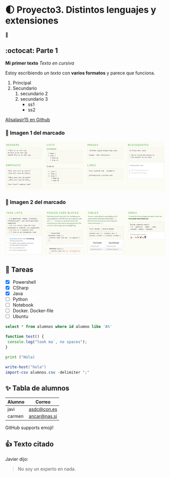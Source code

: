 # :first_quarter_moon: Proyecto3. Distintos lenguajes y extensiones

:metal:
## :octocat: Parte 1

**Mi primer texto**
*Texto en cursiva*

Estoy escribiendo *un texto* con **varios formatos** y parece que funciona.

1. Principal
2. Secundario
    1. secundario 2
    2. secundario 3
        * ss1
        * ss2  
  
[Alisalasir15 en Github](https://github.com/alisalasir15)

### :rocket: Imagen 1 del marcado

![Marcado 1](/Fotos/Markdown1.png)  

### :tada: Imagen 2 del marcado

![Marcado 2](/Fotos/Markdown2.png)  

## :camel: Tareas

* [X] Powershell   
* [X] CSharp  
* [X] Java  
* [ ] Python
* [ ] Notebook
* [ ] Docker. Docker-file
* [ ] Ubuntu

```SQL
select * from alumnos where id alumno like 'A%'
```

```javascript
function test() {
 console.log("look ma`, no spaces");
}
```

```python
print ("Hola)
```

```powershell
write-host("hola")
import-csv alumnos.csv -delimiter ";"
```

## :sparkles: Tabla de alumnos

Alumno | Correo
-------|------
javi|  asdc@con.es
carmen| ancar@nas.si

GitHub supports emoji!  


## :+1:  Texto citado

Javier dijo:

   > No soy un experto en nada.
